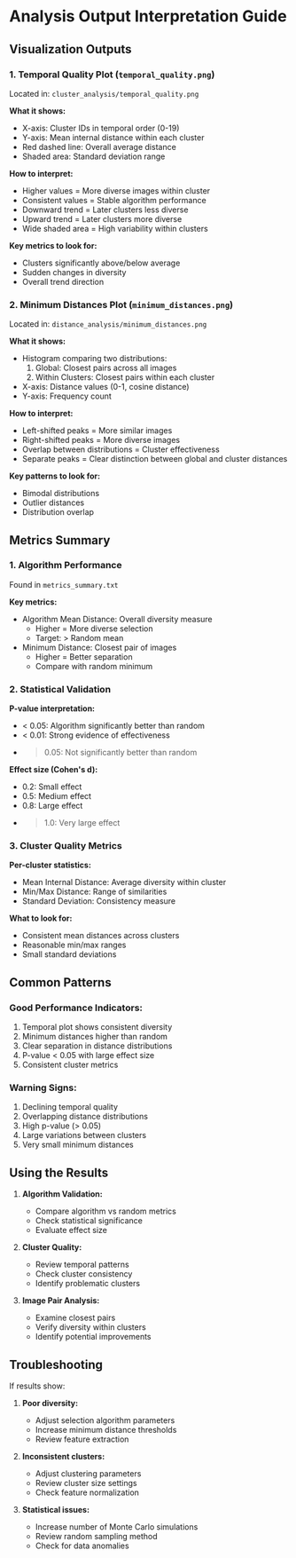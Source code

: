 # Analysis Output Interpretation Guide

## Visualization Outputs

### 1. Temporal Quality Plot (`temporal_quality.png`)
Located in: `cluster_analysis/temporal_quality.png`

**What it shows:**
- X-axis: Cluster IDs in temporal order (0-19)
- Y-axis: Mean internal distance within each cluster
- Red dashed line: Overall average distance
- Shaded area: Standard deviation range

**How to interpret:**
- Higher values = More diverse images within cluster
- Consistent values = Stable algorithm performance
- Downward trend = Later clusters less diverse
- Upward trend = Later clusters more diverse
- Wide shaded area = High variability within clusters

**Key metrics to look for:**
- Clusters significantly above/below average
- Sudden changes in diversity
- Overall trend direction

### 2. Minimum Distances Plot (`minimum_distances.png`)
Located in: `distance_analysis/minimum_distances.png`

**What it shows:**
- Histogram comparing two distributions:
  1. Global: Closest pairs across all images
  2. Within Clusters: Closest pairs within each cluster
- X-axis: Distance values (0-1, cosine distance)
- Y-axis: Frequency count

**How to interpret:**
- Left-shifted peaks = More similar images
- Right-shifted peaks = More diverse images
- Overlap between distributions = Cluster effectiveness
- Separate peaks = Clear distinction between global and cluster distances

**Key patterns to look for:**
- Bimodal distributions
- Outlier distances
- Distribution overlap

## Metrics Summary

### 1. Algorithm Performance
Found in `metrics_summary.txt`

**Key metrics:**
- Algorithm Mean Distance: Overall diversity measure
  - Higher = More diverse selection
  - Target: > Random mean
- Minimum Distance: Closest pair of images
  - Higher = Better separation
  - Compare with random minimum

### 2. Statistical Validation
**P-value interpretation:**
- < 0.05: Algorithm significantly better than random
- < 0.01: Strong evidence of effectiveness
- > 0.05: Not significantly better than random

**Effect size (Cohen's d):**
- 0.2: Small effect
- 0.5: Medium effect
- 0.8: Large effect
- > 1.0: Very large effect

### 3. Cluster Quality Metrics
**Per-cluster statistics:**
- Mean Internal Distance: Average diversity within cluster
- Min/Max Distance: Range of similarities
- Standard Deviation: Consistency measure

**What to look for:**
- Consistent mean distances across clusters
- Reasonable min/max ranges
- Small standard deviations

## Common Patterns

### Good Performance Indicators:
1. Temporal plot shows consistent diversity
2. Minimum distances higher than random
3. Clear separation in distance distributions
4. P-value < 0.05 with large effect size
5. Consistent cluster metrics

### Warning Signs:
1. Declining temporal quality
2. Overlapping distance distributions
3. High p-value (> 0.05)
4. Large variations between clusters
5. Very small minimum distances

## Using the Results

1. **Algorithm Validation:**
   - Compare algorithm vs random metrics
   - Check statistical significance
   - Evaluate effect size

2. **Cluster Quality:**
   - Review temporal patterns
   - Check cluster consistency
   - Identify problematic clusters

3. **Image Pair Analysis:**
   - Examine closest pairs
   - Verify diversity within clusters
   - Identify potential improvements

## Troubleshooting

If results show:
1. **Poor diversity:**
   - Adjust selection algorithm parameters
   - Increase minimum distance thresholds
   - Review feature extraction

2. **Inconsistent clusters:**
   - Adjust clustering parameters
   - Review cluster size settings
   - Check feature normalization

3. **Statistical issues:**
   - Increase number of Monte Carlo simulations
   - Review random sampling method
   - Check for data anomalies 
